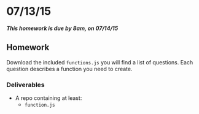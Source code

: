 # 07/13/15

___This homework is due by 8am, on 07/14/15___

## Homework

Download the included `functions.js` you will find a list of questions. Each question describes a function you need to create.



### Deliverables

* A repo containing at least:
  * `function.js`
